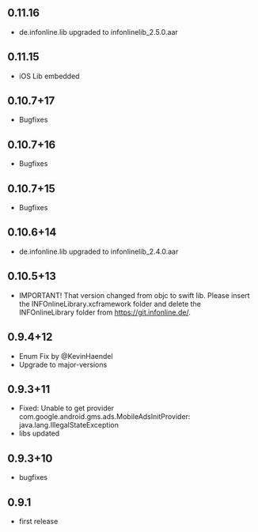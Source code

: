 ## 0.11.16
* de.infonline.lib upgraded to infonlinelib_2.5.0.aar

## 0.11.15
* iOS Lib embedded

## 0.10.7+17
* Bugfixes

## 0.10.7+16
* Bugfixes

## 0.10.7+15
* Bugfixes

## 0.10.6+14
* de.infonline.lib upgraded to infonlinelib_2.4.0.aar

## 0.10.5+13
* IMPORTANT! That version changed from objc to swift lib. Please insert the INFOnlineLibrary.xcframework folder and delete the INFOnlineLibrary folder from https://git.infonline.de/.

## 0.9.4+12
* Enum Fix by @KevinHaendel
* Upgrade to major-versions

## 0.9.3+11
* Fixed: Unable to get provider com.google.android.gms.ads.MobileAdsInitProvider: java.lang.IllegalStateException
* libs updated

## 0.9.3+10
* bugfixes

## 0.9.1

* first release